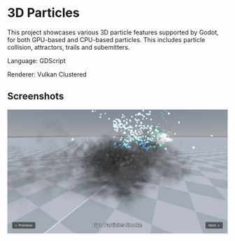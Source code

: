 # 3D Particles

This project showcases various 3D particle features supported by Godot, for both GPU-based and CPU-based particles.
This includes particle collision, attractors, trails and subemitters.

Language: GDScript

Renderer: Vulkan Clustered

## Screenshots

![Screenshot](screenshots/3d_particles.png)
